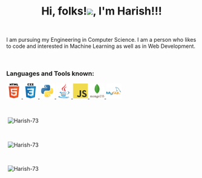 <h1 align="center">Hi, folks!<img src = "https://raw.githubusercontent.com/MartinHeinz/MartinHeinz/master/wave.gif" width = 40px>, I'm Harish!!!</h1>
<br>

<p>I am pursuing my Engineering in Computer Science. I am a person who likes to code and interested in Machine Learning as well as in Web Development.</p><br>

<div align = "">
<h3>Languages and Tools known:</h3>
<p > <a href="https://www.w3.org/html/" target="_blank"> <img src="https://raw.githubusercontent.com/devicons/devicon/master/icons/html5/html5-original-wordmark.svg" alt="html5" width="40" height="40"/> </a><a href="https://www.w3schools.com/css/" target="_blank"> <img src="https://raw.githubusercontent.com/devicons/devicon/master/icons/css3/css3-original-wordmark.svg" alt="css3" width="40" height="40"/> </a><a href="https://www.python.org" target="_blank"> <img src="https://raw.githubusercontent.com/devicons/devicon/master/icons/python/python-original.svg" alt="python" width="40" height="40"/> </a><a href="https://www.java.com" target="_blank"> <img src="https://raw.githubusercontent.com/devicons/devicon/master/icons/java/java-original.svg" alt="java" width="40" height="40"/> </a> <a href="https://developer.mozilla.org/en-US/docs/Web/JavaScript" target="_blank"> <img src="https://raw.githubusercontent.com/devicons/devicon/master/icons/javascript/javascript-original.svg" alt="javascript" width="40" height="40"/> </a> <a href="https://www.mongodb.com/" target="_blank"> <img src="https://raw.githubusercontent.com/devicons/devicon/master/icons/mongodb/mongodb-original-wordmark.svg" alt="mongodb" width="40" height="40"/> </a> <a href="https://www.mysql.com/" target="_blank"> <img src="https://raw.githubusercontent.com/devicons/devicon/master/icons/mysql/mysql-original-wordmark.svg" alt="mysql" width="40" height="40"/> </a> <a href="https://nodejs.org" target="_blank"></a></p>
</div>
<br>

<div align = "">
<p>&nbsp;<img align="center" src="https://github-readme-stats.vercel.app/api/top-langs?username=Harish-73&show_icons=true&locale=en&layout=compact&theme=dark" alt="Harish-73" /></p>
</div>

<br>
<div align = "">

<p>&nbsp;<img align="center" src="https://github-readme-stats.vercel.app/api?username=Harish-73&show_icons=true&locale=en&theme=dark" alt="Harish-73" /></p>
</div>

<br>
<div align = "">
<p>&nbsp;<img align="center" src="https://github-readme-streak-stats.herokuapp.com/?user=Harish-73&theme=dark" alt="Harish-73" /></p>
</div>
